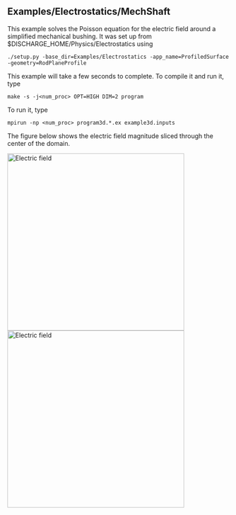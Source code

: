 ## Examples/Electrostatics/MechShaft

This example solves the Poisson equation for the electric field around a simplified mechanical bushing.
It was set up from $DISCHARGE_HOME/Physics/Electrostatics using

```./setup.py -base_dir=Examples/Electrostatics -app_name=ProfiledSurface -geometry=RodPlaneProfile```

This example will take a few seconds to complete.
To compile it and run it, type

```make -s -j<num_proc> OPT=HIGH DIM=2 program```

To run it, type

```mpirun -np <num_proc> program3d.*.ex example3d.inputs```

The figure below shows the electric field magnitude sliced through the center of the domain. 

<img src="full.png" alt="Electric field" width="400"/>
<img src="clseup.png" alt="Electric field" width="400"/>